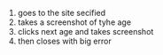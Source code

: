 1. goes to the site secified
2. takes a screenshot of tyhe age
3. clicks next age and takes screenshot
4. then closes with big error
